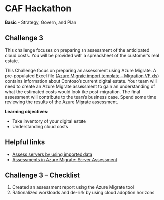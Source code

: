 # CAF Hackathon

**Basic** - Strategy, Govern, and Plan



## Challenge 3

This challenge focuses on preparing an assessment of the anticipated cloud costs.  You will be provided with a spreadsheet of the customer’s real estate.

This Challenge focus on preparing an assessment using Azure Migrate.  A pre-populated Excel file ([Azure Migrate import template – Migration VF.xls](/student%20content/Azure%20Migrate%20import%20template%20-%20Migration%20VF.csv)) contains information about Contoso’s current digital estate.  Your team will need to create an Azure Migrate assessment to gain an understanding of what the estimated costs would look like post-migration.
The final assessment will contribute to the team’s business case.  Spend some time reviewing the results of the Azure Migrate assessment.

**Learning objectives:**

- Take inventory of your digital estate
- Understanding cloud costs

## Helpful links

- [Assess servers by using imported data](https://docs.microsoft.com/azure/migrate/tutorial-assess-import)
- [Assessments in Azure Migrate: Server Assessment](https://docs.microsoft.com/azure/migrate/concepts-assessment-calculation#confidence-ratings)

## Challenge 3 – Checklist

1. Created an assessment report using the Azure Migrate tool
2. Rationalized workloads and de-risk by using cloud adoption horizons
